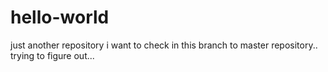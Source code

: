 # hello-world
just another repository
i want to check in this branch to master repository.. trying to figure out...
